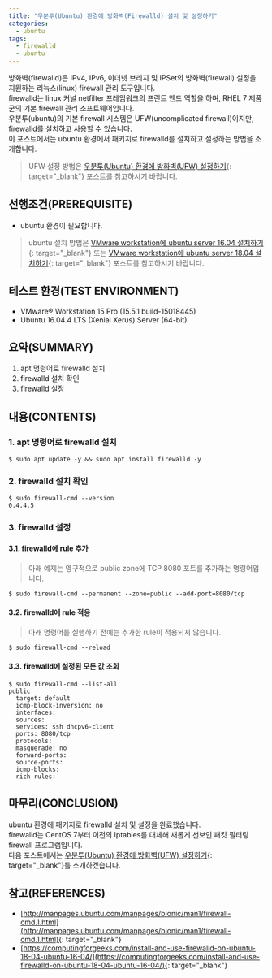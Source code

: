 ```yaml
---
title: "우분투(Ubuntu) 환경에 방화벽(Firewalld) 설치 및 설정하기"
categories: 
  - ubuntu
tags: 
  - firewalld
  - ubuntu
---
```



방화벽(firewalld)은 IPv4, IPv6, 이더넷 브리지 및 IPSet의 방화벽(firewall) 설정을 지원하는 리눅스(linux) firewall 관리 도구입니다. <br />
firewalld는 linux 커널 netfilter 프레임워크의 프런트 엔드 역할을 하며, RHEL 7 제품군의 기본 firewall 관리 소프트웨어입니다. <br />
우분투(ubuntu)의 기본 firewall 시스템은 UFW(uncomplicated firewall)이지만, firewalld를 설치하고 사용할 수 있습니다. <br />
이 포스트에서는 ubuntu 환경에서 패키지로 firewalld를 설치하고 설정하는 방법을 소개합니다.

> UFW 설정 방법은 [우분투(Ubuntu) 환경에 방화벽(UFW) 설정하기](https://lindarex.github.io/ubuntu/ubuntu-ufw-setting/){: target="\_blank"} 포스트를 참고하시기 바랍니다.


## 선행조건(PREREQUISITE)
- ubuntu 환경이 필요합니다.

> ubuntu 설치 방법은 [VMware workstation에 ubuntu server 16.04 설치하기](https://lindarex.github.io/ubuntu/ubuntu-1604-installation/){: target="\_blank"} 또는 [VMware workstation에 ubuntu server 18.04 설치하기](https://lindarex.github.io/ubuntu/ubuntu-1804-installation/){: target="\_blank"} 포스트를 참고하시기 바랍니다.


## 테스트 환경(TEST ENVIRONMENT)
- VMware® Workstation 15 Pro (15.5.1 build-15018445)
- Ubuntu 16.04.4 LTS (Xenial Xerus) Server (64-bit)


## 요약(SUMMARY)
1. apt 명령어로 firewalld 설치
2. firewalld 설치 확인
3. firewalld 설정


## 내용(CONTENTS)
### 1. apt 명령어로 firewalld 설치
```console
$ sudo apt update -y && sudo apt install firewalld -y
```

### 2. firewalld 설치 확인
```console
$ sudo firewall-cmd --version
0.4.4.5
```

### 3. firewalld 설정
#### 3.1. firewalld에  rule 추가
> 아래 예제는 영구적으로 public zone에 TCP 8080 포트를 추가하는 명령어입니다.

```console
$ sudo firewall-cmd --permanent --zone=public --add-port=8080/tcp
```

#### 3.2. firewalld에 rule 적용
> 아래 명령어를 실행하기 전에는 추가한 rule이 적용되지 않습니다.

```console
$ sudo firewall-cmd --reload
```

#### 3.3. firewalld에 설정된 모든 값 조회
```console
$ sudo firewall-cmd --list-all
public
  target: default
  icmp-block-inversion: no
  interfaces:
  sources:
  services: ssh dhcpv6-client
  ports: 8080/tcp
  protocols:
  masquerade: no
  forward-ports:
  source-ports:
  icmp-blocks:
  rich rules:
```


## 마무리(CONCLUSION)
ubuntu 환경에 패키지로 firewalld 설치 및 설정을 완료했습니다. <br />
firewalld는 CentOS 7부터 이전의 Iptables를 대체해 새롭게 선보인 패킷 필터링 firewall 프로그램입니다. <br />
다음 포스트에서는 [우분투(Ubuntu) 환경에 방화벽(UFW) 설정하기](https://lindarex.github.io/ubuntu/ubuntu-ufw-setting/){: target="\_blank"}를 소개하겠습니다.


## 참고(REFERENCES)
- [http://manpages.ubuntu.com/manpages/bionic/man1/firewall-cmd.1.html](http://manpages.ubuntu.com/manpages/bionic/man1/firewall-cmd.1.html){: target="\_blank"}
- [https://computingforgeeks.com/install-and-use-firewalld-on-ubuntu-18-04-ubuntu-16-04/](https://computingforgeeks.com/install-and-use-firewalld-on-ubuntu-18-04-ubuntu-16-04/){: target="\_blank"}
